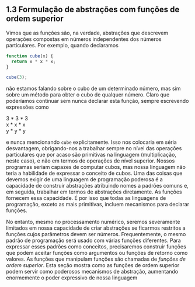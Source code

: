 ## 1.3 Formulação de abstrações com funções de ordem superior

Vimos que as funções são, na verdade, abstrações que descrevem operações compostas em números independentes dos números particulares. Por exemplo, quando declaramos

```js
function cube(x) {
  return x * x * x;
}

cube(3);
```

não estamos falando sobre o cubo de um determinado número, mas sim sobre um método para obter o cubo de qualquer número. Claro que poderíamos continuar sem nunca declarar esta função, sempre escrevendo expressões como

3 \* 3 \* 3 <br>
x \* x \* x <br>
y \* y \* y <br>

e nunca mencionando `cube` explicitamente. Isso nos colocaria em séria desvantagem, obrigando-nos a trabalhar sempre no nível das operações particulares que por acaso são primitivas na linguagem (multiplicação, neste caso), e não em termos de operações de nível superior. Nossos programas seriam capazes de computar cubos, mas nossa linguagem não teria a habilidade de expressar o conceito de cubos. Uma das coisas que devemos exigir de uma linguagem de programação poderosa é a capacidade de construir abstrações atribuindo nomes a padrões comuns e, em seguida, trabalhar em termos de abstrações diretamente. As funções fornecem essa capacidade. É por isso que todas as linguagens de programação, exceto as mais primitivas, incluem mecanismos para declarar funções.

No entanto, mesmo no processamento numérico, seremos severamente limitados em nossa capacidade de criar abstrações se ficarmos restritos a funções cujos parâmetros devem ser números. Frequentemente, o mesmo padrão de programação será usado com várias funções diferentes. Para expressar esses padrões como conceitos, precisaremos construir funções que podem aceitar funções como argumentos ou funções de retorno como valores. As funções que manipulam funções são chamadas de _funções de ordem superior_. Esta seção mostra como as funções de ordem superior podem servir como poderosos mecanismos de abstração, aumentando enormemente o poder expressivo de nossa linguagem
